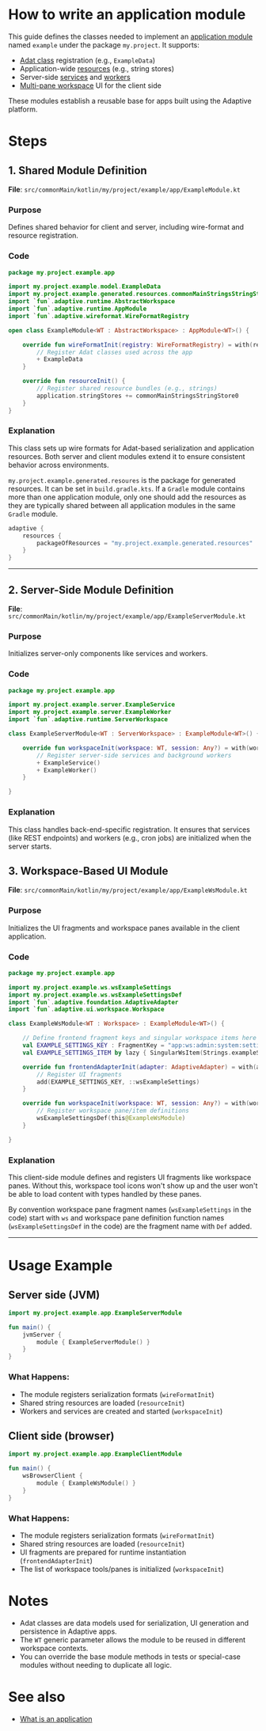 # How to write an application module

This guide defines the classes needed to implement an [application module](def://) named
`example` under the package `my.project`. It supports:

- [Adat class](def://) registration (e.g., `ExampleData`)
- Application-wide [resources](def://) (e.g., string stores)
- Server-side [services](def://) and [workers](def://)
- [Multi-pane workspace](def://) UI for the client side

These modules establish a reusable base for apps built using the Adaptive platform.

# Steps

## 1. Shared Module Definition

**File**: `src/commonMain/kotlin/my/project/example/app/ExampleModule.kt`

### Purpose

Defines shared behavior for client and server, including wire-format and resource registration.

### Code

```kotlin
package my.project.example.app

import my.project.example.model.ExampleData
import my.project.example.generated.resources.commonMainStringsStringStore0
import `fun`.adaptive.runtime.AbstractWorkspace
import `fun`.adaptive.runtime.AppModule
import `fun`.adaptive.wireformat.WireFormatRegistry

open class ExampleModule<WT : AbstractWorkspace> : AppModule<WT>() {

    override fun wireFormatInit(registry: WireFormatRegistry) = with(registry) {
        // Register Adat classes used across the app
        + ExampleData
    }

    override fun resourceInit() {
        // Register shared resource bundles (e.g., strings)
        application.stringStores += commonMainStringsStringStore0
    }
}
```

### Explanation

This class sets up wire formats for Adat-based serialization and application resources. 
Both server and client modules extend it to ensure consistent behavior across environments.

`my.project.example.generated.resoures` is the package for generated resources. It can be set
in `build.gradle.kts`. If a `Gradle` module contains more than one application module, only one 
should add the resources as they are typically shared between all application modules in the
same `Gradle` module.

```kotlin
adaptive {
    resources {
        packageOfResources = "my.project.example.generated.resources"
    }
}
```

---

## 2. Server-Side Module Definition

**File**: `src/commonMain/kotlin/my/project/example/app/ExampleServerModule.kt`

### Purpose

Initializes server-only components like services and workers.

### Code

```kotlin
package my.project.example.app

import my.project.example.server.ExampleService
import my.project.example.server.ExampleWorker
import `fun`.adaptive.runtime.ServerWorkspace

class ExampleServerModule<WT : ServerWorkspace> : ExampleModule<WT>() {

    override fun workspaceInit(workspace: WT, session: Any?) = with(workspace) {
        // Register server-side services and background workers
        + ExampleService()
        + ExampleWorker()
    }

}
```

### Explanation

This class handles back-end-specific registration. It ensures that services (like REST endpoints) and workers (e.g., cron jobs) are initialized when the server starts.

## 3. Workspace-Based UI Module

**File**: `src/commonMain/kotlin/my/project/example/app/ExampleWsModule.kt`

### Purpose

Initializes the UI fragments and workspace panes available in the client application.

### Code

```kotlin
package my.project.example.app

import my.project.example.ws.wsExampleSettings
import my.project.example.ws.wsExampleSettingsDef
import `fun`.adaptive.foundation.AdaptiveAdapter
import `fun`.adaptive.ui.workspace.Workspace

class ExampleWsModule<WT : Workspace> : ExampleModule<WT>() {

    // Define frontend fragment keys and singular workspace items here
    val EXAMPLE_SETTINGS_KEY : FragmentKey = "app:ws:admin:system:settings"
    val EXAMPLE_SETTINGS_ITEM by lazy { SingularWsItem(Strings.exampleSettings, EXAMPLE_SETTINGS_KEY, Graphics.settings) }

    override fun frontendAdapterInit(adapter: AdaptiveAdapter) = with(adapter.fragmentFactory) {
        // Register UI fragments
        add(EXAMPLE_SETTINGS_KEY, ::wsExampleSettings)
    }

    override fun workspaceInit(workspace: WT, session: Any?) = with(workspace) {
        // Register workspace pane/item definitions
        wsExampleSettingsDef(this@ExampleWsModule)
    }

}
```

### Explanation

This client-side module defines and registers UI fragments like workspace panes.
Without this, workspace tool icons won't show up and the user won't be able to load content
with types handled by these panes.

By convention workspace pane fragment names (`wsExampleSettings` in the code) start with
`ws` and workspace pane definition function names (`wsExampleSettingsDef` in the code) are the 
fragment name with `Def` added.

---

# Usage Example

## Server side (JVM)

```kotlin
import my.project.example.app.ExampleServerModule

fun main() {
    jvmServer {
        module { ExampleServerModule() }
    }
}
```

### What Happens:

- The module registers serialization formats (`wireFormatInit`)
- Shared string resources are loaded (`resourceInit`)
- Workers and services are created and started (`workspaceInit`)

## Client side (browser)

```kotlin
import my.project.example.app.ExampleClientModule

fun main() {
    wsBrowserClient {
        module { ExampleWsModule() }
    }
}
```

### What Happens:

- The module registers serialization formats (`wireFormatInit`)
- Shared string resources are loaded (`resourceInit`)
- UI fragments are prepared for runtime instantiation (`frontendAdapterInit`)
- The list of workspace tools/panes is initialized (`workspaceInit`)

# Notes

- Adat classes are data models used for serialization, UI generation and persistence in Adaptive apps.
- The `WT` generic parameter allows the module to be reused in different workspace contexts.
- You can override the base module methods in tests or special-case modules without needing to duplicate all logic.

# See also

- [What is an application](guide://)
